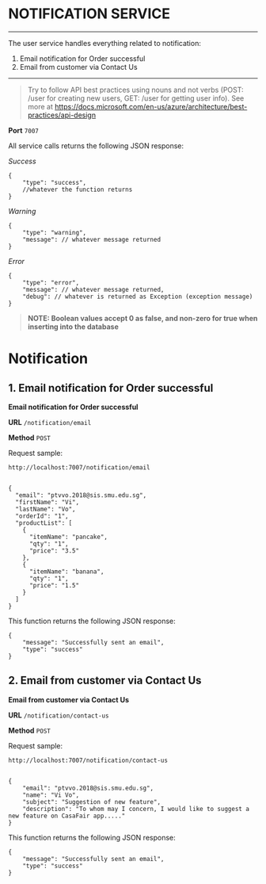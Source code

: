 # NOTIFICATION SERVICE

---

The user service handles everything related to notification:

1. Email notification for Order successful
2. Email from customer via Contact Us

---

> Try to follow API best practices using nouns and not verbs (POST: /user for creating new users, GET: /user for getting user info). See more at https://docs.microsoft.com/en-us/azure/architecture/best-practices/api-design

**Port** `7007`

All service calls returns the following JSON response:

_Success_

```
{
    "type": "success",
    //whatever the function returns
}
```

_Warning_

```
{
    "type": "warning",
    "message": // whatever message returned
}
```

_Error_

```
{
    "type": "error",
    "message": // whatever message returned,
    "debug": // whatever is returned as Exception (exception message)
}
```

> **NOTE: Boolean values accept 0 as false, and non-zero for true when inserting into the database**

# Notification

## 1. Email notification for Order successful

**Email notification for Order successful**

**URL** `/notification/email`

**Method** `POST`

Request sample:

```
http://localhost:7007/notification/email
```

```

{
  "email": "ptvvo.2018@sis.smu.edu.sg",
  "firstName": "Vi",
  "lastName": "Vo",
  "orderId": "1",
  "productList": [
    {
      "itemName": "pancake",
      "qty": "1",
      "price": "3.5"
    },
    {
      "itemName": "banana",
      "qty": "1",
      "price": "1.5"
    }
  ]
}

```

This function returns the following JSON response:

```
{
    "message": "Successfully sent an email",
    "type": "success"
}
```


## 2. Email from customer via Contact Us

**Email from customer via Contact Us**

**URL** `/notification/contact-us`

**Method** `POST`

Request sample:

```
http://localhost:7007/notification/contact-us
```

```

{
    "email": "ptvvo.2018@sis.smu.edu.sg",
    "name": "Vi Vo",
    "subject": "Suggestion of new feature",
    "description": "To whom may I concern, I would like to suggest a new feature on CasaFair app....."
}

```

This function returns the following JSON response:

```
{
    "message": "Successfully sent an email",
    "type": "success"
}
```
